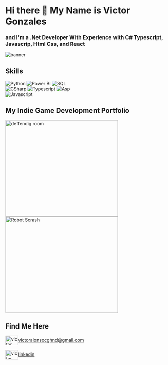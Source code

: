# Hi there 👋 My Name is Victor Gonzales
### and I'm a .Net Developer With Experience with C# Typescript, Javascrip, Html Css, and React
<img src="https://github.com/VictorGonTec/FotosGithub/blob/main/githubImages/imagenProfile3.png" alt="banner" />

## Skills

![Python](https://img.shields.io/badge/Py-Python-yellow)
![Power BI](https://img.shields.io/badge/BI-PowerBI-yellow)
![SQL](https://img.shields.io/badge/SQL-Server-42a4f5)\
![CSharp](https://img.shields.io/badge/C%23-CSharp-512BD4) ![Typescript](https://img.shields.io/badge/TS-Typescript-blue) ![Asp](https://img.shields.io/badge/.NET-Asp.Net-512BD4)  
![Javascript](https://img.shields.io/badge/JS-Javascript-yellow)

## My Indie Game Development Portfolio
[<img src="https://github.com/VictorGonTec/FotosGithub/blob/main/githubImages/imagen2.png" alt="deffendig room" width="350" height="300"/>](https://cgontec.itch.io/deffendingroom)
[<img src="https://github.com/VictorGonTec/FotosGithub/blob/main/githubImages/robotScrashP1.png" alt="Robot Scrash" width="350" height="300"/>](https://cgontec.itch.io/robotscrash)

## Find Me Here
<p align="left">
<a href="mailto:victoralonsocghnd@gmail.com " target="blank"><img align="center" src="https://cdn.jsdelivr.net/npm/simple-icons@3.0.1/icons/gmail.svg" alt="victor gonzales" height="30" width="40" />victoralonsocghnd@gmail.com</a>  
  
<a href="https://www.linkedin.com/in/victorgonzalespro/" target="blank"><img align="center" src="https://cdn.jsdelivr.net/npm/simple-icons@3.0.1/icons/linkedin.svg" alt="victor gonzales" height="30" width="40" />linkedin</a>
 <p/>

<!--
**VictorGonTec/VictorGonTec** is a ✨ _special_ ✨ repository because its `README.md` (this file) appears on your GitHub profile.

Here are some ideas to get you started:

- 🔭 I’m currently working on ...
- 🌱 I’m currently learning ...
- 👯 I’m looking to collaborate on ...
- 🤔 I’m looking for help with ...
- 💬 Ask me about ...
- 📫 How to reach me: ...
- 😄 Pronouns: ...
- ⚡ Fun fact: ...
-->
